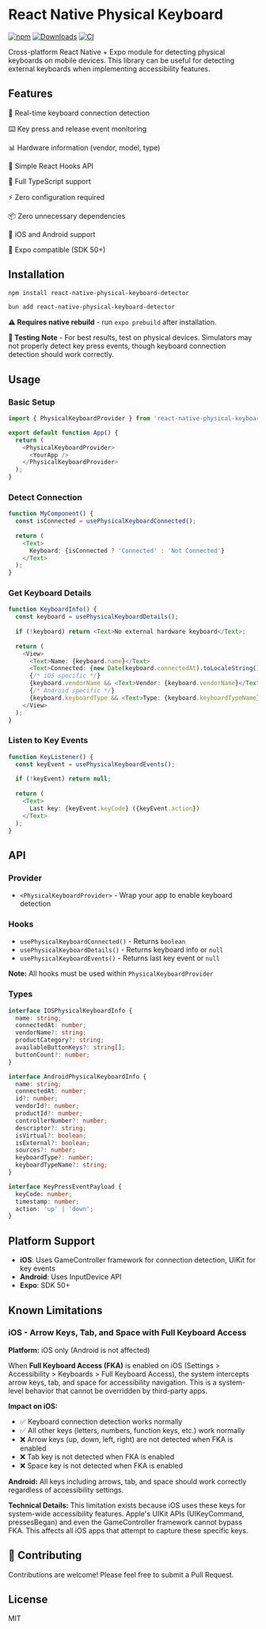 # React Native Physical Keyboard

[![npm](https://img.shields.io/npm/v/react-native-physical-keyboard-detector.svg?style=flat-square&label=npm&labelColor=gray&color=blue)](https://www.npmjs.com/package/react-native-physical-keyboard-detector) [![Downloads](https://img.shields.io/npm/dm/react-native-physical-keyboard-detector.svg?style=flat-square&labelColor=gray&color=blue&label=downloads/month)](https://www.npmjs.com/package/react-native-physical-keyboard-detector) [![CI](https://img.shields.io/github/actions/workflow/status/arkadiusztw/react-native-physical-keyboard-detector/ci.yml?style=flat-square&labelColor=gray&color=blue&label=CI)](https://github.com/arkadiusztw/react-native-physical-keyboard-detector/actions)

Cross-platform React Native + Expo module for detecting physical keyboards on mobile devices. This library can be useful for detecting external keyboards when implementing accessibility features.



## Features

🔌 Real-time keyboard connection detection

⌨️ Key press and release event monitoring

📊 Hardware information (vendor, model, type)

🎣 Simple React Hooks API

📘 Full TypeScript support

⚡ Zero configuration required

📦 Zero unnecessary dependencies

🍎 iOS and Android support

🎨 Expo compatible (SDK 50+)

## Installation

```bash
npm install react-native-physical-keyboard-detector
```

```bash
bun add react-native-physical-keyboard-detector
```

**⚠️ Requires native rebuild** - run `expo prebuild` after installation.

**📱 Testing Note** - For best results, test on physical devices. Simulators may not properly detect key press events, though keyboard connection detection should work correctly.

## Usage

### Basic Setup

```typescript
import { PhysicalKeyboardProvider } from 'react-native-physical-keyboard-detector';

export default function App() {
  return (
    <PhysicalKeyboardProvider>
      <YourApp />
    </PhysicalKeyboardProvider>
  );
}
```

### Detect Connection

```typescript
function MyComponent() {
  const isConnected = usePhysicalKeyboardConnected();
  
  return (
    <Text>
      Keyboard: {isConnected ? 'Connected' : 'Not Connected'}
    </Text>
  );
}
```

### Get Keyboard Details

```typescript
function KeyboardInfo() {
  const keyboard = usePhysicalKeyboardDetails();
  
  if (!keyboard) return <Text>No external hardware keyboard</Text>;
  
  return (
    <View>
      <Text>Name: {keyboard.name}</Text>
      <Text>Connected: {new Date(keyboard.connectedAt).toLocaleString()}</Text>
      {/* iOS specific */}
      {keyboard.vendorName && <Text>Vendor: {keyboard.vendorName}</Text>}
      {/* Android specific */}
      {keyboard.keyboardType && <Text>Type: {keyboard.keyboardTypeName}</Text>}
    </View>
  );
}
```

### Listen to Key Events

```typescript
function KeyListener() {
  const keyEvent = usePhysicalKeyboardEvents();
  
  if (!keyEvent) return null;
  
  return (
    <Text>
      Last key: {keyEvent.keyCode} ({keyEvent.action})
    </Text>
  );
}
```

## API

### Provider

- `<PhysicalKeyboardProvider>` - Wrap your app to enable keyboard detection

### Hooks

- `usePhysicalKeyboardConnected()` - Returns `boolean`
- `usePhysicalKeyboardDetails()` - Returns keyboard info or `null`
- `usePhysicalKeyboardEvents()` - Returns last key event or `null`

**Note:** All hooks must be used within `PhysicalKeyboardProvider`

### Types

```typescript
interface IOSPhysicalKeyboardInfo {
  name: string;
  connectedAt: number;
  vendorName?: string;
  productCategory?: string;
  availableButtonKeys?: string[];
  buttonCount?: number;
}

interface AndroidPhysicalKeyboardInfo {
  name: string;
  connectedAt: number;
  id?: number;
  vendorId?: number;
  productId?: number;
  controllerNumber?: number;
  descriptor?: string;
  isVirtual?: boolean;
  isExternal?: boolean;
  sources?: number;
  keyboardType?: number;
  keyboardTypeName?: string;
}

interface KeyPressEventPayload {
  keyCode: number;
  timestamp: number;
  action: 'up' | 'down';
}
```

## Platform Support

- **iOS**: Uses GameController framework for connection detection, UIKit for key events
- **Android**: Uses InputDevice API
- **Expo**: SDK 50+

## Known Limitations

### iOS - Arrow Keys, Tab, and Space with Full Keyboard Access

**Platform:** iOS only (Android is not affected)

When **Full Keyboard Access (FKA)** is enabled on iOS (Settings > Accessibility > Keyboards > Full Keyboard Access), the system intercepts arrow keys, tab, and space for accessibility navigation. This is a system-level behavior that cannot be overridden by third-party apps.

**Impact on iOS:**
- ✅ Keyboard connection detection works normally
- ✅ All other keys (letters, numbers, function keys, etc.) work normally
- ❌ Arrow keys (up, down, left, right) are not detected when FKA is enabled
- ❌ Tab key is not detected when FKA is enabled
- ❌ Space key is not detected when FKA is enabled

**Android:** All keys including arrows, tab, and space should work correctly regardless of accessibility settings.

**Technical Details:**
This limitation exists because iOS uses these keys for system-wide accessibility features. Apple's UIKit APIs (UIKeyCommand, pressesBegan) and even the GameController framework cannot bypass FKA. This affects all iOS apps that attempt to capture these specific keys.

## 🤝 Contributing

Contributions are welcome! Please feel free to submit a Pull Request.

## License

MIT